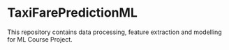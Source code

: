 # TaxiFarePredictionML
This repository contains data processing, feature extraction and modelling for ML Course Project. 

